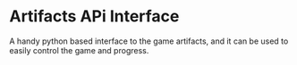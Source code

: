 # Artifacts APi Interface
 A handy python based interface to the game artifacts, and it can be used to easily control the game and progress.

